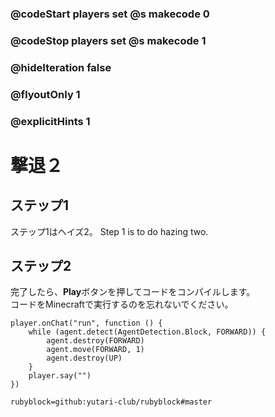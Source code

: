 ### @codeStart players set @s makecode 0
### @codeStop players set @s makecode 1

### @hideIteration false 
### @flyoutOnly 1
### @explicitHints 1


# 撃退２

## ステップ1
ステップ1はヘイズ2。
Step 1 is to do hazing two.  

## ステップ2
完了したら、**Play**ボタンを押してコードをコンパイルします。</br>
コードをMinecraftで実行するのを忘れないでください。</br>

```blocks
player.onChat("run", function () {
    while (agent.detect(AgentDetection.Block, FORWARD)) {
        agent.destroy(FORWARD)
        agent.move(FORWARD, 1)
        agent.destroy(UP)
    }
    player.say("")
})

``` 
```package
rubyblock=github:yutari-club/rubyblock#master
```